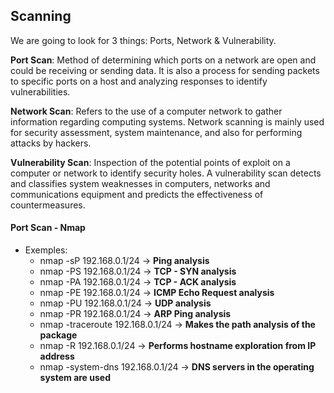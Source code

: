 ## Scanning
We are going to look for 3 things: Ports, Network & Vulnerability.


<b>Port Scan</b>: Method of determining which ports on a network are open and could be receiving or sending data. It is also a process for sending packets to specific ports on a host and analyzing responses to identify vulnerabilities. <br>

<b>Network Scan</b>: Refers to the use of a computer network to gather information regarding computing systems. Network scanning is mainly used for security assessment, system maintenance, and also for performing attacks by hackers.<br>

<b>Vulnerability Scan</b>: Inspection of the potential points of exploit on a computer or network to identify security holes. A vulnerability scan detects and classifies system weaknesses in computers, networks and communications equipment and predicts the effectiveness of countermeasures. <br>


#### Port Scan - Nmap
- Exemples:
     * nmap -sP 192.168.0.1/24  -> <b>Ping analysis </b>
     * nmap -PS 192.168.0.1/24  -> <b>TCP - SYN analysis </b>
     * nmap -PA 192.168.0.1/24  -> <b>TCP - ACK analysis </b>
     * nmap -PE 192.168.0.1/24  -> <b>ICMP Echo Request analysis </b>
     * nmap -PU 192.168.0.1/24  -> <b>UDP analysis </b>
     * nmap -PR 192.168.0.1/24  -> <b>ARP Ping analysis </b>
     * nmap -traceroute 192.168.0.1/24  -> <b>Makes the path analysis of the package </b>
     * nmap -R 192.168.0.1/24  -> <b>Performs hostname exploration from IP address</b>
     * nmap -system-dns 192.168.0.1/24  -> <b>DNS servers in the operating system are used</b>

